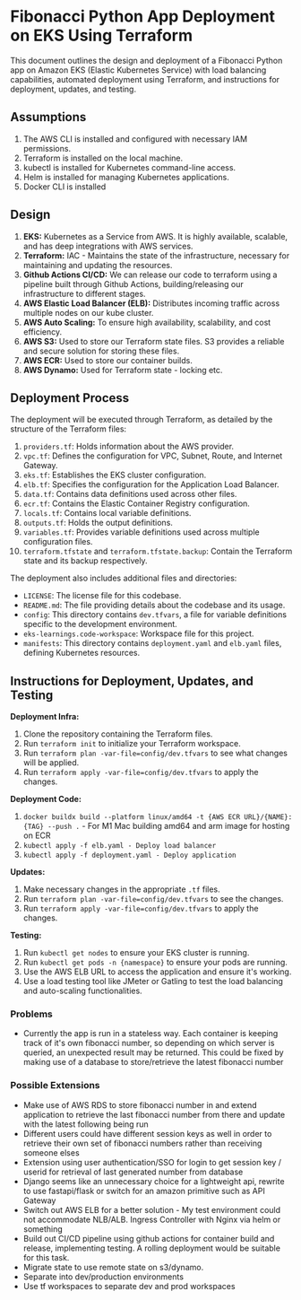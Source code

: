 # Fibonacci Python App Deployment on EKS Using Terraform

This document outlines the design and deployment of a Fibonacci Python app on Amazon EKS (Elastic Kubernetes Service) with load balancing capabilities, automated deployment using Terraform, and instructions for deployment, updates, and testing.

## Assumptions

1. The AWS CLI is installed and configured with necessary IAM permissions.
2. Terraform is installed on the local machine.
3. kubectl is installed for Kubernetes command-line access.
4. Helm is installed for managing Kubernetes applications.
5. Docker CLI is installed

## Design

1. **EKS:** Kubernetes as a Service from AWS. It is highly available, scalable, and has deep integrations with AWS services.
2. **Terraform:** IAC - Maintains the state of the infrastructure, necessary for maintaining and updating the resources.
3. **Github Actions CI/CD:** We can release our code to terraform using a pipeline built through Github Actions, building/releasing our infrastructure to different stages.
4. **AWS Elastic Load Balancer (ELB):** Distributes incoming traffic across multiple nodes on our kube cluster.
5. **AWS Auto Scaling:** To ensure high availability, scalability, and cost efficiency.
6. **AWS S3:** Used to store our Terraform state files. S3 provides a reliable and secure solution for storing these files.
7. **AWS ECR:** Used to store our container builds.
8. **AWS Dynamo:** Used for Terraform state - locking etc.

## Deployment Process

The deployment will be executed through Terraform, as detailed by the structure of the Terraform files:

1. `providers.tf`: Holds information about the AWS provider.
2. `vpc.tf`: Defines the configuration for VPC, Subnet, Route, and Internet Gateway.
3. `eks.tf`: Establishes the EKS cluster configuration.
4. `elb.tf`: Specifies the configuration for the Application Load Balancer.
5. `data.tf`: Contains data definitions used across other files.
6. `ecr.tf`: Contains the Elastic Container Registry configuration.
7. `locals.tf`: Contains local variable definitions.
8. `outputs.tf`: Holds the output definitions.
9. `variables.tf`: Provides variable definitions used across multiple configuration files.
10. `terraform.tfstate` and `terraform.tfstate.backup`: Contain the Terraform state and its backup respectively.

The deployment also includes additional files and directories:

- `LICENSE`: The license file for this codebase.
- `README.md`: The file providing details about the codebase and its usage.
- `config`: This directory contains `dev.tfvars`, a file for variable definitions specific to the development environment.
- `eks-learnings.code-workspace`: Workspace file for this project.
- `manifests`: This directory contains `deployment.yaml` and `elb.yaml` files, defining Kubernetes resources.

## Instructions for Deployment, Updates, and Testing

**Deployment Infra:**

1. Clone the repository containing the Terraform files.
2. Run `terraform init` to initialize your Terraform workspace.
3. Run `terraform plan -var-file=config/dev.tfvars` to see what changes will be applied.
4. Run `terraform apply -var-file=config/dev.tfvars` to apply the changes.

**Deployment Code:**

1. `docker buildx build --platform linux/amd64 -t {AWS ECR URL}/{NAME}:{TAG} --push .` - For M1 Mac building amd64 and arm image for hosting on ECR
2. `kubectl apply -f elb.yaml - Deploy load balancer`
3. `kubectl apply -f deployment.yaml - Deploy application`

**Updates:**

1. Make necessary changes in the appropriate `.tf` files.
2. Run `terraform plan -var-file=config/dev.tfvars` to see the changes.
3. Run `terraform apply -var-file=config/dev.tfvars` to apply the changes.

**Testing:**

1. Run `kubectl get nodes` to ensure your EKS cluster is running.
2. Run `kubectl get pods -n {namespace}` to ensure your pods are running.
3. Use the AWS ELB URL to access the application and ensure it's working.
4. Use a load testing tool like JMeter or Gatling to test the load balancing and auto-scaling functionalities.

### Problems

- Currently the app is run in a stateless way. Each container is keeping track of it's own fibonacci number, so depending on which server is queried, an unexpected result may be returned. This could be fixed by making use of a database to store/retrieve the latest fibonacci number

### Possible Extensions

- Make use of AWS RDS to store fibonacci number in and extend application to retrieve the last fibonacci number from there and update with the latest following being run
- Different users could have different session keys as well in order to retrieve their own set of fibonacci numbers rather than receiving someone elses
- Extension using user authentication/SSO for login to get session key / userid for retrieval of last generated number from database
- Django seems like an unnecessary choice for a lightweight api, rewrite to use fastapi/flask or switch for an amazon primitive such as API Gateway
- Switch out AWS ELB for a better solution - My test environment could not accommodate NLB/ALB. Ingress Controller with Nginx via helm or something
- Build out CI/CD pipeline using github actions for container build and release, implementing testing. A rolling deployment would be suitable for this task.
- Migrate state to use remote state on s3/dynamo.
- Separate into dev/production environments
- Use tf workspaces to separate dev and prod workspaces
